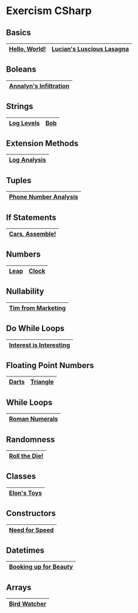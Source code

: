 # Exercism CSharp

## Basics
| [Hello, World!](https://exercism.org/tracks/csharp/exercises/hello-world) | [Lucian's Luscious Lasagna](https://exercism.org/tracks/csharp/exercises/lucians-luscious-lasagna) |
| :---: | :---: |

## Boleans
| [Annalyn's Infiltration](https://exercism.org/tracks/csharp/exercises/annalyns-infiltration) |
| :---: |

## Strings
| [Log Levels](https://exercism.org/tracks/csharp/exercises/log-levels) | [Bob](https://exercism.org/tracks/csharp/exercises/bob) |
| :---: | :---: |

## Extension Methods
| [Log Analysis](https://exercism.org/tracks/csharp/exercises/log-analysis) |
| :---: |

## Tuples
| [Phone Number Analysis](https://exercism.org/tracks/csharp/exercises/phone-number-analysis) |
| :---: |

## If Statements
| [Cars, Assemble!](https://exercism.org/tracks/csharp/exercises/cars-assemble) |
| :---: |

## Numbers
| [Leap](https://exercism.org/tracks/csharp/exercises/leap) | [Clock](https://exercism.org/tracks/csharp/exercises/clock) |
| :---: | :---: |

## Nullability
| [Tim from Marketing](https://exercism.org/tracks/csharp/exercises/tim-from-marketing) |
| :---: |

## Do While Loops
| [Interest is Interesting](https://exercism.org/tracks/csharp/exercises/interest-is-interesting) |
| :---: |

## Floating Point Numbers
| [Darts](https://exercism.org/tracks/csharp/exercises/darts) | [Triangle](https://exercism.org/tracks/csharp/exercises/triangle) |
| :---: | :---: |

## While Loops
| [Roman Numerals](https://exercism.org/tracks/csharp/exercises/roman-numerals) |
| :---: |

## Randomness
| [Roll the Die!](https://exercism.org/tracks/csharp/exercises/roll-the-die) |
| :---: |

## Classes
| [Elon's Toys](https://exercism.org/tracks/csharp/exercises/elons-toys) |
| :---: |

## Constructors
| [Need for Speed](https://exercism.org/tracks/csharp/exercises/need-for-speed) |
| :---: |

## Datetimes
| [Booking up for Beauty](https://exercism.org/tracks/csharp/exercises/booking-up-for-beauty) |
| :---: |

## Arrays
| [Bird Watcher](https://exercism.org/tracks/csharp/exercises/bird-watcher) |
| :---: |

